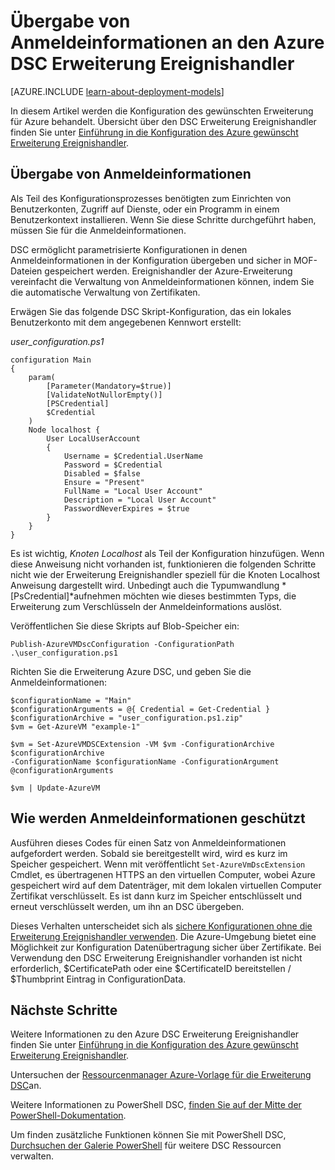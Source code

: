 <properties
   pageTitle="Übergabe von Anmeldeinformationen in Azure mithilfe von DSC | Microsoft Azure"
   description="Übersicht sichere Übergabe von Anmeldeinformationen an Azure-virtuellen Computern mithilfe der PowerShell gewünscht Zustand Konfiguration"
   services="virtual-machines-windows"
   documentationCenter=""
   authors="zjalexander"
   manager="timlt"
   editor=""
   tags="azure-service-management,azure-resource-manager"
   keywords=""/>

<tags
   ms.service="virtual-machines-windows"
   ms.devlang="na"
   ms.topic="article"
   ms.tgt_pltfrm="vm-windows"
   ms.workload="na"
   ms.date="09/15/2016"
   ms.author="zachal"/>

# <a name="passing-credentials-to-the-azure-dsc-extension-handler"></a>Übergabe von Anmeldeinformationen an den Azure DSC Erweiterung Ereignishandler #

[AZURE.INCLUDE [learn-about-deployment-models](../../includes/learn-about-deployment-models-both-include.md)]

In diesem Artikel werden die Konfiguration des gewünschten Erweiterung für Azure behandelt. Übersicht über den DSC Erweiterung Ereignishandler finden Sie unter [Einführung in die Konfiguration des Azure gewünscht Erweiterung Ereignishandler](virtual-machines-windows-extensions-dsc-overview.md). 


## <a name="passing-in-credentials"></a>Übergabe von Anmeldeinformationen
Als Teil des Konfigurationsprozesses benötigten zum Einrichten von Benutzerkonten, Zugriff auf Dienste, oder ein Programm in einem Benutzerkontext installieren. Wenn Sie diese Schritte durchgeführt haben, müssen Sie für die Anmeldeinformationen. 

DSC ermöglicht parametrisierte Konfigurationen in denen Anmeldeinformationen in der Konfiguration übergeben und sicher in MOF-Dateien gespeichert werden. Ereignishandler der Azure-Erweiterung vereinfacht die Verwaltung von Anmeldeinformationen können, indem Sie die automatische Verwaltung von Zertifikaten. 

Erwägen Sie das folgende DSC Skript-Konfiguration, das ein lokales Benutzerkonto mit dem angegebenen Kennwort erstellt:

*user_configuration.ps1*

```
configuration Main
{
    param(
        [Parameter(Mandatory=$true)]
        [ValidateNotNullorEmpty()]
        [PSCredential]
        $Credential
    )    
    Node localhost {       
        User LocalUserAccount
        {
            Username = $Credential.UserName
            Password = $Credential
            Disabled = $false
            Ensure = "Present"
            FullName = "Local User Account"
            Description = "Local User Account"
            PasswordNeverExpires = $true
        } 
    }  
} 
```

Es ist wichtig, *Knoten Localhost* als Teil der Konfiguration hinzufügen. Wenn diese Anweisung nicht vorhanden ist, funktionieren die folgenden Schritte nicht wie der Erweiterung Ereignishandler speziell für die Knoten Localhost Anweisung dargestellt wird. Unbedingt auch die Typumwandlung *[PsCredential]*aufnehmen möchten wie dieses bestimmten Typs, die Erweiterung zum Verschlüsseln der Anmeldeinformations auslöst. 

Veröffentlichen Sie diese Skripts auf Blob-Speicher ein:

`Publish-AzureVMDscConfiguration -ConfigurationPath .\user_configuration.ps1`

Richten Sie die Erweiterung Azure DSC, und geben Sie die Anmeldeinformationen:

```
$configurationName = "Main"
$configurationArguments = @{ Credential = Get-Credential }
$configurationArchive = "user_configuration.ps1.zip"
$vm = Get-AzureVM "example-1"
 
$vm = Set-AzureVMDSCExtension -VM $vm -ConfigurationArchive $configurationArchive 
-ConfigurationName $configurationName -ConfigurationArgument @configurationArguments
 
$vm | Update-AzureVM
```
## <a name="how-credentials-are-secured"></a>Wie werden Anmeldeinformationen geschützt
Ausführen dieses Codes für einen Satz von Anmeldeinformationen aufgefordert werden. Sobald sie bereitgestellt wird, wird es kurz im Speicher gespeichert. Wenn mit veröffentlicht `Set-AzureVmDscExtension` Cmdlet, es übertragenen HTTPS an den virtuellen Computer, wobei Azure gespeichert wird auf dem Datenträger, mit dem lokalen virtuellen Computer Zertifikat verschlüsselt. Es ist dann kurz im Speicher entschlüsselt und erneut verschlüsselt werden, um ihn an DSC übergeben.

Dieses Verhalten unterscheidet sich als [sichere Konfigurationen ohne die Erweiterung Ereignishandler verwenden](https://msdn.microsoft.com/powershell/dsc/securemof). Die Azure-Umgebung bietet eine Möglichkeit zur Konfiguration Datenübertragung sicher über Zertifikate. Bei Verwendung den DSC Erweiterung Ereignishandler vorhanden ist nicht erforderlich, $CertificatePath oder eine $CertificateID bereitstellen / $Thumbprint Eintrag in ConfigurationData.


## <a name="next-steps"></a>Nächste Schritte ##

Weitere Informationen zu den Azure DSC Erweiterung Ereignishandler finden Sie unter [Einführung in die Konfiguration des Azure gewünscht Erweiterung Ereignishandler](virtual-machines-windows-extensions-dsc-overview.md). 

Untersuchen der [Ressourcenmanager Azure-Vorlage für die Erweiterung DSC](virtual-machines-windows-extensions-dsc-template.md)an.

Weitere Informationen zu PowerShell DSC, [finden Sie auf der Mitte der PowerShell-Dokumentation](https://msdn.microsoft.com/powershell/dsc/overview). 

Um finden zusätzliche Funktionen können Sie mit PowerShell DSC, [Durchsuchen der Galerie PowerShell](https://www.powershellgallery.com/packages?q=DscResource&x=0&y=0) für weitere DSC Ressourcen verwalten.
